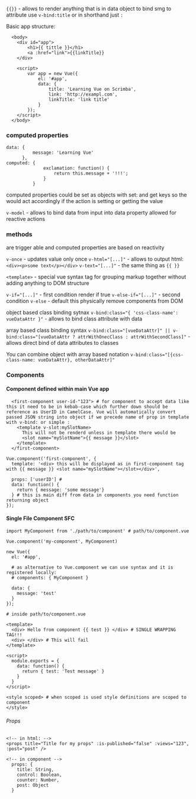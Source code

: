 `{{}}` - allows to render anything that is in data object
to bind smg to attribute use `v-bind:title` or in shorthand just `:`

Basic app structure:

```vue
  <body>
    <div id="app">
        <h1>{{ tittle }}</h1>
        <a :href="link">{{linkTitle}}
    </div>

    <script>
        var app = new Vue({
            el: '#app',
            data: {
                title: 'Learning Vue on Scrimba',
                link: 'http://exampl.com',
                linkTitle: 'link title'
            }
        });
    </script>
  </body>
```

### computed properties

```vue
data: {
          message: 'Learning Vue'
      },
computed: {
              exclamation: function() {
                  return this.message + '!!!';
              }
          }
```
computed properties could be set as objects with set: and get keys so the would
act accordingly if the action is setting or getting the value

`v-model` - allows to bind data from input into data property allowed for reactive actions

### methods
are trigger able and computed properties are based on reactivity

`v-once` - updates value only once
`v-html="[...]"` - allows to output html: `<div><p>some text</p></div>`
`v-text="[...]"` - the same thing as `{{ }}`

`<template>` - special vue syntax tag for grouping markup together without adding anything to DOM structure

`v-if="[...]"` - first condition render if true
`v-else-if="[...]"` - second condition
`v-else`       - default
this physically remove components from DOM

object based class binding sytnax
`v-bind:class="{ 'css-class-name': vueDataAttr }"` - allows to bind class attribute with data

array based class binding syntax
`v-bind:class="[vueDataAttr]" || v-bind:class="[vueDataAttr ? attrWithOnecClass : attrWithSecondClass]"` - allows direct bind of data attributes to classes

You can combine object with array based notation
`v-bind:class="[{css-class-name: vueDataAttr}, otherDataAttr]"`

### Components

#### Component defined within main Vue app

```vue
  <first-component user-id-"123"> # for component to accept data like this it need to be in kebab-case which further down should be reference as UserID in CamelCase. Vue will automatically convert passed JSON string into object if we precede name of prop in template with v-bind: or simple :
    <template v-slot:mySlotName>
      This will not be renderd unless in template there would be
      <slot name="mySlotName">{{ message }}</slot>
    </template>
  </first-component>

Vue.component('first-component', {
  template: '<div> this will be displayed as in first-component tag with {{ message }} <slot name="mySlotName"></slot></div>',

  props: ['userID'] #
  data: function() {
    return { message: 'some message'}
  } # this is main diff from data in components you need function returning object
});
```
#### Single File Component SFC

```vue
import MyComponent from './path/to/component' # path/to/component.vue

Vue.component('my-component', MyComponent)

new Vue({
  el: '#app',

  # as alternative to Vue.component we can use syntax and it is registered locally:
  # components: { MyComponent }

  data: {
    message: 'test'
  }
});

# inside path/to/component.vue

<template>
  <div> Hello from component {{ test }} </div> # SINGLE WRAPPING TAG!!!
  <div> </div> # This will fail
</template>

<script>
  module.exports = {
    data: function() {
      return { test: 'Test message' }
    }
  }
</script>

<style scoped> # when scoped is used style definitions are scoped to component
</style>
```

###### Props

```
<!-- in html: -->
<props title="Title for my props" :is-published="false" :views="123", :post="post" />

<!-- in component -->
  props: {
    title: String,
    control: Boolean,
    counter: Number,
    post: Object
  }
```
